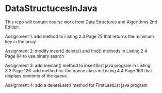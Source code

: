 # DataStructucesInJava

This repo will contain course work from Data Structures and Algorithms 2nd Edition. 

Assignment 1: add method to Listing 2.3 Page 75 that returns the minimum key in the array

Assignment 2: modify insert() delete() and find() methods in Listing 2.4 Page 84 to use binary search

Assignment 3: add median() method to insertSort java program in Listing 3.3 Page 126. add method for the queue class in Listing 4.4 Page 163 that displays contents of the queue. 

Assignment 4: add a deleteLast() method for FirstLastList java program 